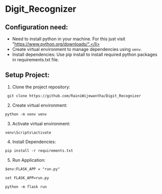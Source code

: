 # Digit_Recognizer

<h2>Configuration need:</h2>

- Need to install python in your machine. For this just visit "https://www.python.org/downloads/".</li>
- Create virtual environment to manage dependencies using `venv`.</li>
- Install dependencies: Use pip install to install required python packages in requirements.txt file.</li>

<h2>Setup Project:</h2>

1. Clone the project repository:
```markdown
 git clone https://github.com/RainiWijewantha/Digit_Recognizer
```
2. Create virtual environment:
```markdown
python -m venv venv
```

3. Activate virtual environment:
```markdown
venv\Scripts\activate
```

4. Install Dependencies:
```markdown
pip install -r requirements.txt
```

5. Run Application:
```markdown
$env:FLASK_APP = "run.py"
```
```markdown
set FLASK_APP=run.py
```
```markdown
python -m flask run
```